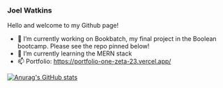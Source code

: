 ### Joel Watkins

Hello and welcome to my Github page!

- 🔭 I’m currently working on Bookbatch, my final project in the Boolean bootcamp. Please see the repo pinned below!
- 🌱 I’m currently learning the MERN stack
- 📫 Portfolio: https://portfolio-one-zeta-23.vercel.app/

[![Anurag's GitHub stats](https://github-readme-stats.vercel.app/api?username=Joelzor)](https://github.com/Joelzor/github-readme-stats)
